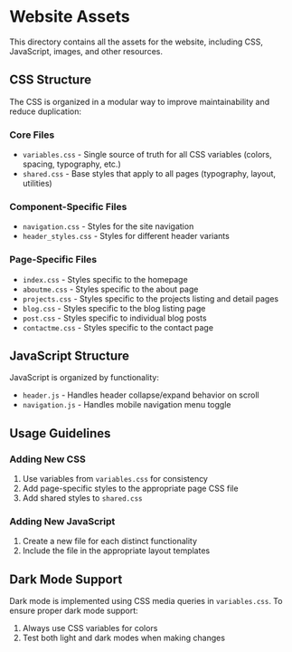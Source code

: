 # Website Assets

This directory contains all the assets for the website, including CSS, JavaScript, images, and other resources.

## CSS Structure

The CSS is organized in a modular way to improve maintainability and reduce duplication:

### Core Files

- `variables.css` - Single source of truth for all CSS variables (colors, spacing, typography, etc.)
- `shared.css` - Base styles that apply to all pages (typography, layout, utilities)

### Component-Specific Files

- `navigation.css` - Styles for the site navigation
- `header_styles.css` - Styles for different header variants

### Page-Specific Files

- `index.css` - Styles specific to the homepage
- `aboutme.css` - Styles specific to the about page
- `projects.css` - Styles specific to the projects listing and detail pages
- `blog.css` - Styles specific to the blog listing page
- `post.css` - Styles specific to individual blog posts
- `contactme.css` - Styles specific to the contact page

## JavaScript Structure

JavaScript is organized by functionality:

- `header.js` - Handles header collapse/expand behavior on scroll
- `navigation.js` - Handles mobile navigation menu toggle

## Usage Guidelines

### Adding New CSS

1. Use variables from `variables.css` for consistency
2. Add page-specific styles to the appropriate page CSS file
3. Add shared styles to `shared.css`

### Adding New JavaScript

1. Create a new file for each distinct functionality
2. Include the file in the appropriate layout templates

## Dark Mode Support

Dark mode is implemented using CSS media queries in `variables.css`. To ensure proper dark mode support:

1. Always use CSS variables for colors
2. Test both light and dark modes when making changes
